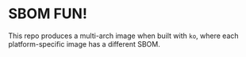# SBOM FUN!

This repo produces a multi-arch image when built with `ko`, where each platform-specific image has a different SBOM.
